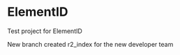 ElementID
=========

Test project for ElementID

New branch created r2_index for the new developer team